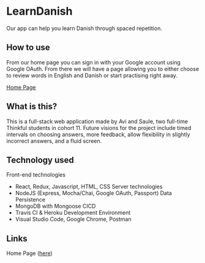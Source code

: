 # LearnDanish

Our app can help you learn Danish through spaced repetition.

## How to use

From our home page you can sign in with your Google account using Google OAuth. From there we will have a page allowing you to either choose to review words in English and Danish or start practising right away.

[Home Page](https://language-avi-saule.herokuapp.com/)

## What is this?

This is a full-stack web application made by Avi and Saule, two full-time Thinkful students in cohort 11. Future visions for the project include timed intervals on choosing answers, more feedback, allow flexibility in slightly incorrect answers, and a fluid screen.

## Technology used

Front-end technologies
* React, Redux, Javascript, HTML, CSS
Server technologies
* NodeJS (Express, Mocha/Chai, Google OAuth, Passport)
Data Persistence
* MongoDB with Mongoose
CICD
* Travis CI & Heroku
Development Environment
* Visual Studio Code, Google Chrome, Postman

## Links

Home Page ([here](https://language-avi-saule.herokuapp.com/))